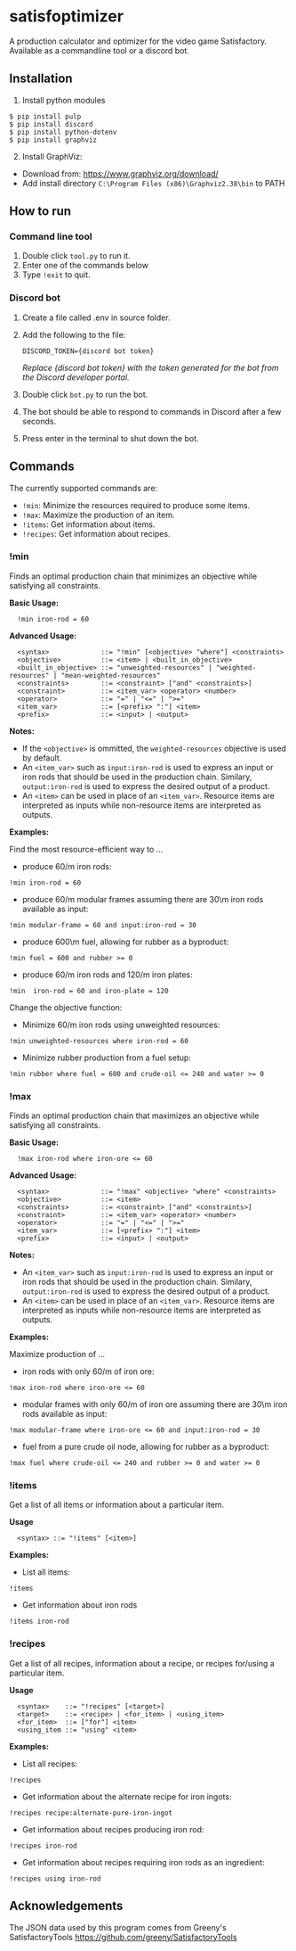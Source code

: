 # satisfoptimizer
A production calculator and optimizer for the video game Satisfactory. Available as a commandline tool or a discord bot.

## Installation

1. Install python modules
```console
$ pip install pulp
$ pip install discord
$ pip install python-dotenv
$ pip install graphviz
```

2. Install GraphViz:
 - Download from: https://www.graphviz.org/download/
 - Add install directory `C:\Program Files (x86)\Graphviz2.38\bin` to PATH
 
## How to run

### Command line tool

1. Double click `tool.py` to run it.
2. Enter one of the commands below
3. Type `!exit` to quit.

### Discord bot

1. Create a file called .env in source folder.
2. Add the following to the file:
   ```
   DISCORD_TOKEN={discord bot token}
   ```
   *Replace {discord bot token} with the token generated for the bot from the Discord developer portal.*
   
3. Double click `bot.py` to run the bot.
4. The bot should be able to respond to commands in Discord after a few seconds.
5. Press enter in the terminal to shut down the bot.

## Commands
The currently supported commands are:
 - `!min`: Minimize the resources required to produce some items.
 - `!max`: Maximize the production of an item.
 - `!items`: Get information about items.
 - `!recipes`: Get information about recipes.

### !min

Finds an optimal production chain that minimizes an objective while satisfying all constraints.

**Basic Usage:**
```
  !min iron-rod = 60
```

**Advanced Usage:**
```ebnf
  <syntax>             ::= "!min" [<objective> "where"] <constraints>
  <objective>          ::= <item> | <built_in_objective>
  <built_in_objective> ::= "unweighted-resources" | "weighted-resources" | "mean-weighted-resources"
  <constraints>        ::= <constraint> ["and" <constraints>]
  <constraint>         ::= <item_var> <operator> <number>
  <operator>           ::= "=" | "<=" | ">="
  <item_var>           ::= [<prefix> ":"] <item>
  <prefix>             ::= <input> | <output>
```

**Notes:**
 - If the `<objective>` is ommitted, the `weighted-resources` objective is used by default.
 - An `<item_var>` such as `input:iron-rod` is used to express an input or iron rods that should be used in the production chain. Similary, `output:iron-rod` is used to express the desired output of a product.
 - An `<item>` can be used in place of an `<item_var>`. Resource items are interpreted as inputs while non-resource items are interpreted as outputs.

**Examples:**
 
Find the most resource-efficient way to ...
- produce 60/m iron rods:
```
!min iron-rod = 60
```
- produce 60/m modular frames assuming there are 30\m iron rods available as input:
```
!min modular-frame = 60 and input:iron-rod = 30
```
- produce 600\m fuel, allowing for rubber as a byproduct:
```
!min fuel = 600 and rubber >= 0
```
- produce 60/m iron rods and 120/m iron plates:
```
!min  iron-rod = 60 and iron-plate = 120
```

Change the objective function:
- Minimize 60/m iron rods using unweighted resources:
```
!min unweighted-resources where iron-rod = 60
```
- Minimize rubber production from a fuel setup:
```
!min rubber where fuel = 600 and crude-oil <= 240 and water >= 0
```

### !max

Finds an optimal production chain that maximizes an objective while satisfying all constraints.

**Basic Usage:**
```
  !max iron-rod where iron-ore <= 60
```

**Advanced Usage:**
```ebnf
  <syntax>             ::= "!max" <objective> "where" <constraints>
  <objective>          ::= <item>
  <constraints>        ::= <constraint> ["and" <constraints>]
  <constraint>         ::= <item_var> <operator> <number>
  <operator>           ::= "=" | "<=" | ">="
  <item_var>           ::= [<prefix> ":"] <item>
  <prefix>             ::= <input> | <output>
```

**Notes:**
 - An `<item_var>` such as `input:iron-rod` is used to express an input or iron rods that should be used in the production chain. Similary, `output:iron-rod` is used to express the desired output of a product.
 - An `<item>` can be used in place of an `<item_var>`. Resource items are interpreted as inputs while non-resource items are interpreted as outputs.

**Examples:**
 
Maximize production of ...
- iron rods with only 60/m of iron ore:
```
!max iron-rod where iron-ore <= 60
```
- modular frames with only 60/m of iron ore assuming there are 30\m iron rods available as input:
```
!max modular-frame where iron-ore <= 60 and input:iron-rod = 30
```
- fuel from a pure crude oil node, allowing for rubber as a byproduct:
```
!max fuel where crude-oil <= 240 and rubber >= 0 and water >= 0
```

### !items

Get a list of all items or information about a particular item.

**Usage**
```ebnf
  <syntax> ::= "!items" [<item>]
```

**Examples:**
- List all items:
```
!items
```
- Get information about iron rods
```
!items iron-rod
```

### !recipes

Get a list of all recipes, information about a recipe, or recipes for/using a particular item.

**Usage**
```ebnf
  <syntax>    ::= "!recipes" [<target>]
  <target>    ::= <recipe> | <for_item> | <using_item>
  <for_item>  ::= ["for"] <item>
  <using_item ::= "using" <item>
```

**Examples:**
- List all recipes:
```
!recipes
```
- Get information about the alternate recipe for iron ingots:
```
!recipes recipe:alternate-pure-iron-ingot
```
- Get information about recipes producing iron rod:
```
!recipes iron-rod
```
- Get information about recipes requiring iron rods as an ingredient:
```
!recipes using iron-rod
```

## Acknowledgements
The JSON data used by this program comes from Greeny's SatisfactoryTools
https://github.com/greeny/SatisfactoryTools
